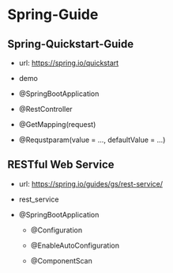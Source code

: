 # Spring-Guide

## Spring-Quickstart-Guide

- url: https://spring.io/quickstart

- demo

- @SpringBootApplication

- @RestController

- @GetMapping(request)

- @Requstparam(value = ..., defaultValue = ...)

## RESTful Web Service

- url: https://spring.io/guides/gs/rest-service/

- rest_service

- @SpringBootApplication

  - @Configuration

  - @EnableAutoConfiguration

  - @ComponentScan
